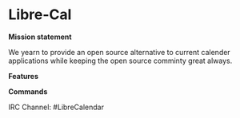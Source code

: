 # Libre-Cal



**Mission statement**

We yearn to provide an open source alternative to current calender applications while keeping the open source comminty great always.


**Features**



**Commands**




IRC Channel: #LibreCalendar
